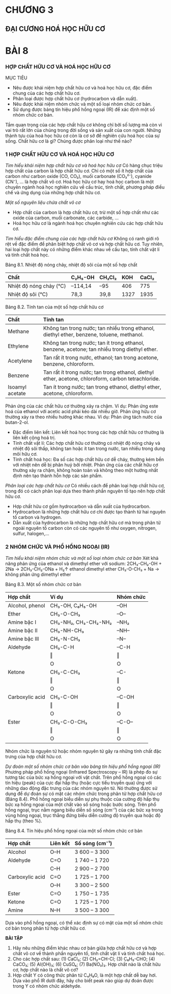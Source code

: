 # CHƯƠNG 3
## ĐẠI CƯƠNG HOÁ HỌC HỮU CƠ

# BÀI 8
### HỢP CHẤT HỮU CƠ VÀ HOÁ HỌC HỮU CƠ

MỤC TIÊU
- Nêu được khái niệm hợp chất hữu cơ và hoá học hữu cơ, đặc điểm chung của các hợp chất hữu cơ.
- Phân loại được hợp chất hữu cơ (hydrocarbon và dẫn xuất).
- Nêu được khái niệm nhóm chức và một số loại nhóm chức cơ bản.
- Sử dụng được bảng tín hiệu phổ hồng ngoại (IR) để xác định một số nhóm chức cơ bản.

Tầm quan trọng của các hợp chất hữu cơ không chỉ bởi số lượng mà còn vì vai trò rất lớn của chúng trong đời sống và sản xuất của con người. Những thành tựu của hoá học hữu cơ còn là cơ sở để nghiên cứu hoá học của sự sống. Chất hữu cơ là gì? Chúng được phân loại như thế nào?

### 1 HỢP CHẤT HỮU CƠ VÀ HOÁ HỌC HỮU CƠ

*Tìm hiểu khái niệm hợp chất hữu cơ và hoá học hữu cơ*
Có hàng chục triệu hợp chất của carbon là hợp chất hữu cơ. Chỉ có một số ít hợp chất của carbon như carbon oxide (CO, CO₂), muối carbonate (CO₃²⁻), cyanide (CN⁻), ... là hợp chất vô cơ. Hoá học hữu cơ hay hoá học carbon là một chuyên ngành hoá học nghiên cứu về cấu trúc, tính chất, phương pháp điều chế và ứng dụng của những hợp chất hữu cơ.

*Một số nguyên liệu chứa chất vô cơ*

* Hợp chất của carbon là hợp chất hữu cơ, trừ một số hợp chất như các oxide của carbon, muối carbonate, các carbide, ...
* Hoá học hữu cơ là ngành hoá học chuyên nghiên cứu các hợp chất hữu cơ.

*Tìm hiểu đặc điểm chung của các hợp chất hữu cơ*
Không có ranh giới rõ rệt về đặc điểm để phân biệt hợp chất vô cơ và hợp chất hữu cơ. Tuy nhiên, hai loại hợp chất này có những điểm khác nhau về cấu tạo, tính chất vật lí và tính chất hoá học.

Bảng 8.1. Nhiệt độ nóng chảy, nhiệt độ sôi của một số hợp chất

| Chất         | C₂H₅-OH | CH₂Cl₂ | KOH  | CaCl₂ |
| :----------- | :------ | :----- | :--- | :---- |
| Nhiệt độ nóng chảy (°C) | –114,14 | –95    | 406  | 775   |
| Nhiệt độ sôi (°C)    | 78,3    | 39,8   | 1327 | 1935  |

Bảng 8.2. Tính tan của một số hợp chất hữu cơ

| Chất            | Tính tan                                                                   |
| :-------------- | :------------------------------------------------------------------------- |
| Methane         | Không tan trong nước; tan nhiều trong ethanol, diethyl ether, benzene, toluene, methanol. |
| Ethylene        | Không tan trong nước; tan ít trong ethanol, benzene, acetone; tan nhiều trong diethyl ether. |
| Acetylene       | Tan rất ít trong nước, ethanol; tan trong acetone, benzene, chloroform.    |
| Benzene         | Tan rất ít trong nước; tan trong ethanol, diethyl ether, acetone, chloroform, carbon tetrachloride. |
| Isoamyl acetate | Tan ít trong nước; tan trong ethanol, diethyl ether, acetone, chloroform.   |

Phản ứng của các chất hữu cơ thường xảy ra chậm. Ví dụ: Phản ứng este hoá của ethanol với acetic acid phải kéo dài nhiều giờ.
Phản ứng hữu cơ thường xảy ra theo nhiều hướng khác nhau. Ví dụ: Phản ứng tách nước của butan-2-ol.

- Đặc điểm liên kết: Liên kết hoá học trong các hợp chất hữu cơ thường là liên kết cộng hoá trị.
- Tính chất vật lí: Các hợp chất hữu cơ thường có nhiệt độ nóng chảy và nhiệt độ sôi thấp, không tan hoặc ít tan trong nước, tan nhiều trong dung môi hữu cơ.
- Tính chất hoá học: Đa số các hợp chất hữu cơ dễ cháy, thường kém bền với nhiệt nên dễ bị phân huỷ bởi nhiệt. Phản ứng của các chất hữu cơ thường xảy ra chậm, không hoàn toàn và không theo một hướng nhất định nên tạo thành hỗn hợp các sản phẩm.

*Phân loại các hợp chất hữu cơ*
Có nhiều cách để phân loại hợp chất hữu cơ, trong đó có cách phân loại dựa theo thành phần nguyên tố tạo nên hợp chất hữu cơ.

- Hợp chất hữu cơ gồm hydrocarbon và dẫn xuất của hydrocarbon.
- Hydrocarbon là những hợp chất hữu cơ chỉ được tạo thành từ hai nguyên tố carbon và hydrogen.
- Dẫn xuất của hydrocarbon là những hợp chất hữu cơ mà trong phân tử ngoài nguyên tố carbon còn có các nguyên tố như oxygen, nitrogen, sulfur, halogen,...

### 2 NHÓM CHỨC VÀ PHỔ HỒNG NGOẠI (IR)

*Tìm hiểu khái niệm nhóm chức và một số loại nhóm chức cơ bản*
Xét khả năng phản ứng của ethanol và dimethyl ether với sodium:
2CH₃-CH₂-OH + 2Na → 2CH₃-CH₂-ONa + H₂↑
ethanol                          dimethyl ether
CH₃-O-CH₃ + Na → không phản ứng
dimethyl ether

Bảng 8.3. Một số nhóm chức cơ bản

| Hợp chất          | Ví dụ           | Nhóm chức  |
| :---------------- | :-------------- | :--------- |
| Alcohol, phenol   | CH₃-OH, C₆H₅-OH | –OH        |
| Ether             | CH₃-O-CH₃       | –O–        |
| Amine bậc I       | CH₃-NH₂, CH₃-CH₂-NH₂ | –NH₂       |
| Amine bậc II      | CH₃-NH-CH₃      | –NH–       |
| Amine bậc III     | CH₃-N-CH₃       | –N–        |
| Aldehyde          | CH₃-C-H         | –C-H       |
|                   |    ‖            |    ‖       |
|                   |    O            |    O       |
| Ketone            | CH₃-C-CH₃       | –C-        |
|                   |    ‖            |    ‖       |
|                   |    O            |    O       |
| Carboxylic acid   | CH₃-C-OH        | –C-OH      |
|                   |    ‖            |    ‖       |
|                   |    O            |    O       |
| Ester             | CH₃-C-O-CH₃     | –C-O–      |
|                   |    ‖            |    ‖       |
|                   |    O            |    O       |

Nhóm chức là nguyên tử hoặc nhóm nguyên tử gây ra những tính chất đặc trưng của hợp chất hữu cơ.

*Dự đoán một số nhóm chức cơ bản vào bảng tín hiệu phổ hồng ngoại (IR)*
Phương pháp phổ hồng ngoại (Infrared Spectroscopy – IR) là phép đo sự tương tác của bức xạ hồng ngoại với vật chất. Trên phổ hồng ngoại có các tín hiệu (peak) của cực đại hấp thụ (hoặc cực tiểu truyền qua) ứng với những dao động đặc trưng của các nhóm nguyên tử. Nó thường được sử dụng để dự đoán sự có mặt các nhóm chức trong phân tử hợp chất hữu cơ (Bảng 8.4).
Phổ hồng ngoại biểu diễn sự phụ thuộc của cường độ hấp thụ bức xạ hồng ngoại của một chất vào số sóng hoặc bước sóng. Trên phổ hồng ngoại, trục nằm ngang biểu diễn số sóng (cm⁻¹) của các bức xạ trong vùng hồng ngoại, trục thẳng đứng biểu diễn cường độ truyền qua hoặc độ hấp thụ (theo %).

Bảng 8.4. Tín hiệu phổ hồng ngoại của một số nhóm chức cơ bản

| Hợp chất       | Liên kết | Số sóng (cm⁻¹) |
| :------------- | :------- | :------------- |
| Alcohol        | O–H      | 3 600 – 3 300  |
| Aldehyde       | C=O      | 1 740 – 1 720  |
|                | C–H      | 2 900 – 2 700  |
| Carboxylic acid | C=O      | 1 725 – 1 700  |
|                | O–H      | 3 300 – 2 500  |
| Ester          | C=O      | 1 750 – 1 735  |
| Ketone         | C=O      | 1 725 – 1 700  |
| Amine          | N–H      | 3 500 – 3 300  |

Dựa vào phổ hồng ngoại, có thể xác định sự có mặt của một số nhóm chức cơ bản trong phân tử hợp chất hữu cơ.

**BÀI TẬP**

1. Hãy nêu những điểm khác nhau cơ bản giữa hợp chất hữu cơ và hợp chất vô cơ về thành phần nguyên tố, tính chất vật lí và tính chất hoá học.
2. Cho các hợp chất sau: (1) CaCl₂; (2) CH₂=CH-Cl; (3) C₆H₅-CHO; (4) CaCO₃; (5) Al(OH)₃; (6) CuSO₄; (7) Ba(NO₃)₂. Hợp chất nào là chất hữu cơ, hợp chất nào là chất vô cơ?
3. Hợp chất Y có công thức phân tử C₄H₈O, là một hợp chất dễ bay hơi. Dựa vào phổ IR dưới đây, hãy cho biết peak nào giúp dự đoán được trong Y có nhóm chức aldehyde.
